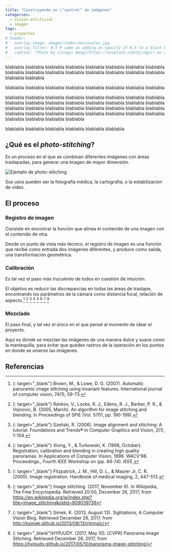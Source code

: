 ```yaml
---
title: "Construyendo un \"sastre\" de imágenes"
categories:
  - vision-artificial
  - imagen
tags:
  - proyectos
# header:
#   overlay_image: images/redes-neuronales.jpg
#   overlay_filter: 0.5 # same as adding an opacity of 0.5 to a black background
#   caption: "Photo by [Jingyi Wang](https://unsplash.com/@jingyi) on [Unsplash](https://unsplash.com/?utm_source=unsplash&utm_medium=referral&utm_content=creditCopyText)"
---
```


<!-- Durante los próximos meses trataré de construir algo a lo que llamé "sastre" de imágenes, por no llamarlo "proyecto de *photo-stitching*".

¿Por qué sastre? Bueno, tiene que ver con el significado de *stitch*: puntada de costura. Podría haberlo llamado costurero, pero al imaginar un costurero junto a un sastre, el sastre me inspira mayor talento. Y eso es lo que es: la mejor wea.

Para empezar, debo de familiarizarme con los fundamentos del photo stitching, y qué mejor manera que escribiendo sobre ello.

Además, es la primera vez que escribiré sobre un proyecto **antes** de si quiera comenzar con la creación del repositorio, espero que el escribir una serie de publicaciones al respecto, me haga mantener un compromiso más fuerte hasta completarlo.

Así que bien, demasiado cuchichear, vamos al grano. -->

blablabla blablabla blablabla blablabla blablabla blablabla blablabla blablabla blablabla blablabla blablabla blablabla blablabla blablabla blablabla blablabla blablabla blablabla 

blablabla blablabla blablabla blablabla blablabla blablabla blablabla blablabla 


blablabla blablabla blablabla blablabla blablabla blablabla blablabla blablabla blablabla blablabla blablabla blablabla blablabla blablabla blablabla blablabla blablabla blablabla blablabla blablabla blablabla blablabla blablabla blablabla blablabla blablabla blablabla blablabla blablabla blablabla blablabla blablabla blablabla blablabla blablabla blablabla 

blablabla blablabla blablabla blablabla blablabla blablabla 

## ¿Qué es el *photo-stitching*?

Es un proceso en el que se combinan diferentes imágenes con áreas traslapadas, para generar una imagen de mayor dimensión.

![Ejemplo de photo-stitching](http://www.arcsoft.com/resource/image/technology/stitching/selfie_3.jpg)

Sus usos pueden ser la fotografía médica, la cartografía, o la estabilización de vídeo.

## El proceso

### Registro de imagen

Consiste en encontrar la función que alínea el contenido de una imagen con el contenido de otra.

Desde un punto de vista más técnico, el registro de imagen es una función que recibe como entrada dos imágenes diferentes, y produce como salida, una transformación geométrica.

### Calibración

Es tal vez el paso más *truculento* de todos en cuestión de intuición.

El objetivo es reducir las discrepancias en todas las áreas de traslape, encontrando los parámetros de la cámara como distancia focal, relación de aspecto.[^fn1]
[^fn2]
[^fn3]
[^fn4]
[^fn5]
[^fn6]
[^fn7]
[^fn8]

### Mezclado

El paso final, y tal vez el único en el que pensé al momento de idear el proyecto.

Aquí es donde se mezclan las imágenes de una manera dulce y suave como la mantequilla, para evitar que queden rastros de la operación en los puntos en donde se unieron las imágenes.

## Referencias

[^fn1]: [<i class="fa fa-link" aria-hidden="true"></i>](http://matthewalunbrown.com/papers/ijcv2007.pdf){: target="_blank"} Brown, M., & Lowe, D. G. (2007). Automatic panoramic image stitching using invariant features. International journal of computer vision, 74(1), 59-73.

[^fn2]: [<i class="fa fa-link" aria-hidden="true"></i>](http://citeseerx.ist.psu.edu/viewdoc/download?doi=10.1.1.96.6746&rep=rep1&type=pdf){: target="_blank"} Rankov, V., Locke, R. J., Edens, R. J., Barber, P. R., & Vojnovic, B. (2005, March). An algorithm for image stitching and blending. In Proceedings of SPIE (Vol. 5701, pp. 190-199).

[^fn3]: [<i class="fa fa-link" aria-hidden="true"></i>](https://pdfs.semanticscholar.org/2b0c/9c57572b156680e10f711b13ae205849493d.pdf){: target="_blank"} Szeliski, R. (2006). Image alignment and stitching: A tutorial. Foundations and Trends® in Computer Graphics and Vision, 2(1), 1-104.

[^fn4]: [<i class="fa fa-link" aria-hidden="true"></i>](http://www.cs.cmu.edu/~yx/papers/pstitcher.pdf){: target="_blank"} Xiong, Y., & Turkowski, K. (1998, October). Registration, calibration and blending in creating high quality panoramas. In Applications of Computer Vision, 1998. WACV'98. Proceedings., Fourth IEEE Workshop on (pp. 69-74). IEEE.

[^fn5]: [<i class="fa fa-link" aria-hidden="true"></i>](http://citeseerx.ist.psu.edu/viewdoc/download?doi=10.1.1.464.5408&rep=rep1&type=pdf){: target="_blank"} Fitzpatrick, J. M., Hill, D. L., & Maurer Jr, C. R. (2000). Image registration. Handbook of medical imaging, 2, 447-513.

[^fn6]: [<i class="fa fa-link" aria-hidden="true"></i>](https://en.wikipedia.org/w/index.php?title=Image_stitching&oldid=809039739){: target="_blank"} Image stitching. (2017, November 6). In Wikipedia, The Free Encyclopedia. Retrieved 20:00, December 26, 2017, from https://en.wikipedia.org/w/index.php?title=Image_stitching&oldid=809039739

[^fn7]: [<i class="fa fa-link" aria-hidden="true"></i>](http://ksimek.github.io/2013/08/13/intrinsic/){: target="_blank"} Simek, K. (2013, August 13). Sightations, A Computer Vision Blog. Retrieved December 26, 2017, from http://ksimek.github.io/2013/08/13/intrinsic/

[^fn8]: [<i class="fa fa-link" aria-hidden="true"></i>](https://hypjudy.github.io/2017/05/10/panorama-image-stitching/){: target="_blank"}HYPJUDY. (2017, May 10). [CVPR] Panorama Image Stitching. Retrieved December 26, 2017, from https://hypjudy.github.io/2017/05/10/panorama-image-stitching/